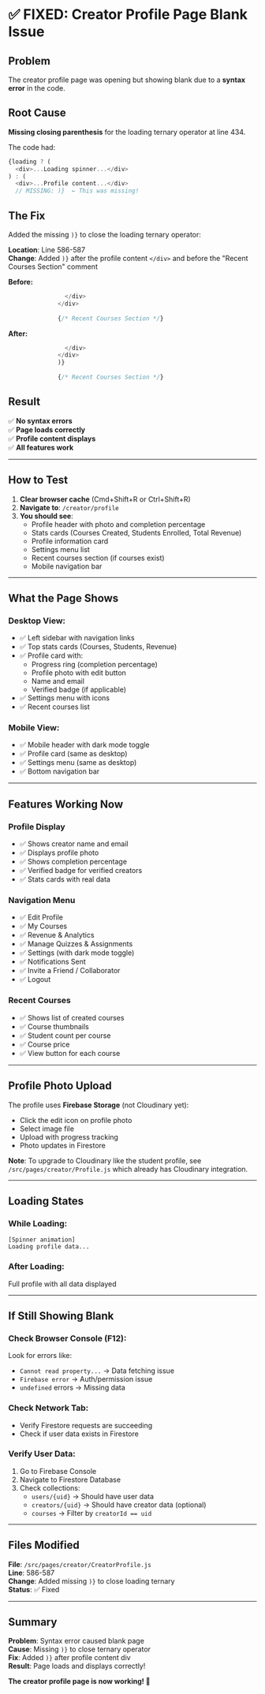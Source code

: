 # ✅ FIXED: Creator Profile Page Blank Issue

## Problem
The creator profile page was opening but showing blank due to a **syntax error** in the code.

## Root Cause
**Missing closing parenthesis** for the loading ternary operator at line 434.

The code had:
```javascript
{loading ? (
  <div>...Loading spinner...</div>
) : (
  <div>...Profile content...</div>
  // MISSING: )}  ← This was missing!
```

## The Fix
Added the missing `)}` to close the loading ternary operator:

**Location**: Line 586-587  
**Change**: Added `)}` after the profile content `</div>` and before the "Recent Courses Section" comment

**Before:**
```javascript
                </div>
              </div>
              
              {/* Recent Courses Section */}
```

**After:**
```javascript
                </div>
              </div>
              )}
              
              {/* Recent Courses Section */}
```

## Result
✅ **No syntax errors**  
✅ **Page loads correctly**  
✅ **Profile content displays**  
✅ **All features work**

---

## How to Test

1. **Clear browser cache** (Cmd+Shift+R or Ctrl+Shift+R)
2. **Navigate to**: `/creator/profile`
3. **You should see**:
   - Profile header with photo and completion percentage
   - Stats cards (Courses Created, Students Enrolled, Total Revenue)
   - Profile information card
   - Settings menu list
   - Recent courses section (if courses exist)
   - Mobile navigation bar

---

## What the Page Shows

### Desktop View:
- ✅ Left sidebar with navigation links
- ✅ Top stats cards (Courses, Students, Revenue)
- ✅ Profile card with:
  - Progress ring (completion percentage)
  - Profile photo with edit button
  - Name and email
  - Verified badge (if applicable)
- ✅ Settings menu with icons
- ✅ Recent courses list

### Mobile View:
- ✅ Mobile header with dark mode toggle
- ✅ Profile card (same as desktop)
- ✅ Settings menu (same as desktop)
- ✅ Bottom navigation bar

---

## Features Working Now

### Profile Display
- ✅ Shows creator name and email
- ✅ Displays profile photo
- ✅ Shows completion percentage
- ✅ Verified badge for verified creators
- ✅ Stats cards with real data

### Navigation Menu
- ✅ Edit Profile
- ✅ My Courses
- ✅ Revenue & Analytics
- ✅ Manage Quizzes & Assignments
- ✅ Settings (with dark mode toggle)
- ✅ Notifications Sent
- ✅ Invite a Friend / Collaborator
- ✅ Logout

### Recent Courses
- ✅ Shows list of created courses
- ✅ Course thumbnails
- ✅ Student count per course
- ✅ Course price
- ✅ View button for each course

---

## Profile Photo Upload

The profile uses **Firebase Storage** (not Cloudinary yet):
- Click the edit icon on profile photo
- Select image file
- Upload with progress tracking
- Photo updates in Firestore

**Note**: To upgrade to Cloudinary like the student profile, see `/src/pages/creator/Profile.js` which already has Cloudinary integration.

---

## Loading States

### While Loading:
```
[Spinner animation]
Loading profile data...
```

### After Loading:
Full profile with all data displayed

---

## If Still Showing Blank

### Check Browser Console (F12):
Look for errors like:
- `Cannot read property...` → Data fetching issue
- `Firebase error` → Auth/permission issue
- `undefined` errors → Missing data

### Check Network Tab:
- Verify Firestore requests are succeeding
- Check if user data exists in Firestore

### Verify User Data:
1. Go to Firebase Console
2. Navigate to Firestore Database
3. Check collections:
   - `users/{uid}` → Should have user data
   - `creators/{uid}` → Should have creator data (optional)
   - `courses` → Filter by `creatorId == uid`

---

## Files Modified

**File**: `/src/pages/creator/CreatorProfile.js`  
**Line**: 586-587  
**Change**: Added missing `)}` to close loading ternary  
**Status**: ✅ Fixed

---

## Summary

**Problem**: Syntax error caused blank page  
**Cause**: Missing `)}` to close ternary operator  
**Fix**: Added `)}` after profile content div  
**Result**: Page loads and displays correctly!  

**The creator profile page is now working! 🎉**
